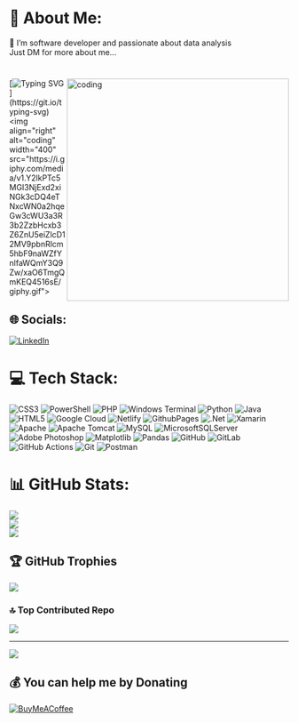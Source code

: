 # 💫 About Me:
🔭 I’m software developer and passionate about data analysis<br>Just DM for more about me...
# 
<img align="right" alt="coding" width="400" src="https://i.giphy.com/media/v1.Y2lkPTc5MGI3NjExYTVyNTdrMnNqMWQwZGlxZnhnNnlndm04bDNsOTQ0ZGt6YXdwZms1YiZlcD12MV9pbnRlcm5hbF9naWZfYnlfaWQmY3Q9Zw/JpLVqOg8xTY3EmoYF7/giphy.gif">

[![Typing SVG](https://readme-typing-svg.demolab.com/?lines=Bienvenue+sur+mon+GitHub+!+;+Je+suis+Chaminade+Dondah+Adjolou+!;Développeur+Web,+Designer;Futur+Analyste+de+Donnee.)](https://git.io/typing-svg)
<img align="right" alt="coding" width="400" src="https://i.giphy.com/media/v1.Y2lkPTc5MGI3NjExd2xiNGk3cDQ4eTNxcWN0a2hqeGw3cWU3a3R3b2ZzbHcxb3Z6ZnU5eiZlcD12MV9pbnRlcm5hbF9naWZfYnlfaWQmY3Q9Zw/xaO6TmgQmKEQ4516sE/giphy.gif">


## 🌐 Socials:
[![LinkedIn](https://img.shields.io/badge/LinkedIn-%230077B5.svg?logo=linkedin&logoColor=white)](https://linkedin.com/in/https://www.linkedin.com/in/chaminadeadjolou/) 

# 💻 Tech Stack:
![CSS3](https://img.shields.io/badge/css3-%231572B6.svg?style=plastic&logo=css3&logoColor=white) ![PowerShell](https://img.shields.io/badge/PowerShell-%235391FE.svg?style=plastic&logo=powershell&logoColor=white) ![PHP](https://img.shields.io/badge/php-%23777BB4.svg?style=plastic&logo=php&logoColor=white) ![Windows Terminal](https://img.shields.io/badge/Windows%20Terminal-%234D4D4D.svg?style=plastic&logo=windows-terminal&logoColor=white) ![Python](https://img.shields.io/badge/python-3670A0?style=plastic&logo=python&logoColor=ffdd54) ![Java](https://img.shields.io/badge/java-%23ED8B00.svg?style=plastic&logo=openjdk&logoColor=white) ![HTML5](https://img.shields.io/badge/html5-%23E34F26.svg?style=plastic&logo=html5&logoColor=white) ![Google Cloud](https://img.shields.io/badge/GoogleCloud-%234285F4.svg?style=plastic&logo=google-cloud&logoColor=white) ![Netlify](https://img.shields.io/badge/netlify-%23000000.svg?style=plastic&logo=netlify&logoColor=#00C7B7) ![GithubPages](https://img.shields.io/badge/github%20pages-121013?style=plastic&logo=github&logoColor=white) ![.Net](https://img.shields.io/badge/.NET-5C2D91?style=plastic&logo=.net&logoColor=white) ![Xamarin](https://img.shields.io/badge/Xamarin-3199DC?style=plastic&logo=xamarin&logoColor=white) ![Apache](https://img.shields.io/badge/apache-%23D42029.svg?style=plastic&logo=apache&logoColor=white) ![Apache Tomcat](https://img.shields.io/badge/apache%20tomcat-%23F8DC75.svg?style=plastic&logo=apache-tomcat&logoColor=black) ![MySQL](https://img.shields.io/badge/mysql-4479A1.svg?style=plastic&logo=mysql&logoColor=white) ![MicrosoftSQLServer](https://img.shields.io/badge/Microsoft%20SQL%20Server-CC2927?style=plastic&logo=microsoft%20sql%20server&logoColor=white) ![Adobe Photoshop](https://img.shields.io/badge/adobe%20photoshop-%2331A8FF.svg?style=plastic&logo=adobe%20photoshop&logoColor=white) ![Matplotlib](https://img.shields.io/badge/Matplotlib-%23ffffff.svg?style=plastic&logo=Matplotlib&logoColor=black) ![Pandas](https://img.shields.io/badge/pandas-%23150458.svg?style=plastic&logo=pandas&logoColor=white) ![GitHub](https://img.shields.io/badge/github-%23121011.svg?style=plastic&logo=github&logoColor=white) ![GitLab](https://img.shields.io/badge/gitlab-%23181717.svg?style=plastic&logo=gitlab&logoColor=white) ![GitHub Actions](https://img.shields.io/badge/github%20actions-%232671E5.svg?style=plastic&logo=githubactions&logoColor=white) ![Git](https://img.shields.io/badge/git-%23F05033.svg?style=plastic&logo=git&logoColor=white) ![Postman](https://img.shields.io/badge/Postman-FF6C37?style=plastic&logo=postman&logoColor=white)
# 📊 GitHub Stats:
![](https://github-readme-stats.vercel.app/api?username=ChaminadeGitHub&theme=dark&hide_border=false&include_all_commits=true&count_private=true)<br/>
![](https://github-readme-streak-stats.herokuapp.com/?user=ChaminadeGitHub&theme=dark&hide_border=false)<br/>
![](https://github-readme-stats.vercel.app/api/top-langs/?username=ChaminadeGitHub&theme=dark&hide_border=false&include_all_commits=true&count_private=true&layout=compact)

## 🏆 GitHub Trophies
![](https://github-profile-trophy.vercel.app/?username=ChaminadeGitHub&theme=radical&no-frame=true&no-bg=true&margin-w=4)

### 🔝 Top Contributed Repo
![](https://github-contributor-stats.vercel.app/api?username=ChaminadeGitHub&limit=5&theme=dark&combine_all_yearly_contributions=true)

---
[![](https://visitcount.itsvg.in/api?id=ChaminadeGitHub&icon=0&color=0)](https://visitcount.itsvg.in)

  ## 💰 You can help me by Donating
  [![BuyMeACoffee](https://img.shields.io/badge/Buy%20Me%20a%20Coffee-ffdd00?style=for-the-badge&logo=buy-me-a-coffee&logoColor=black)](https://buymeacoffee.com/http://buymeacoffee.com/Chaminade) 

  
<!-- Proudly created with GPRM ( https://gprm.itsvg.in ) -->
